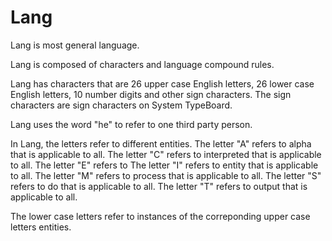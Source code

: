 # Lang

Lang is most general language.

Lang is composed of characters and language compound rules.

Lang has characters that are 26 upper case English letters, 26 lower case English letters, 10 number digits and other sign characters.
The sign characters are sign characters on System TypeBoard.

Lang uses the word "he" to refer to one third party person.

In Lang, the letters refer to different entities.
The letter "A" refers to alpha that is applicable to all.
The letter "C" refers to interpreted that is applicable to all.
The letter "E" refers to 
The letter "I" refers to entity that is applicable to all.
The letter "M" refers to process that is applicable to all.
The letter "S" refers to do that is applicable to all.
The letter "T" refers to output that is applicable to all.

The lower case letters refer to instances of the correponding upper case letters entities.